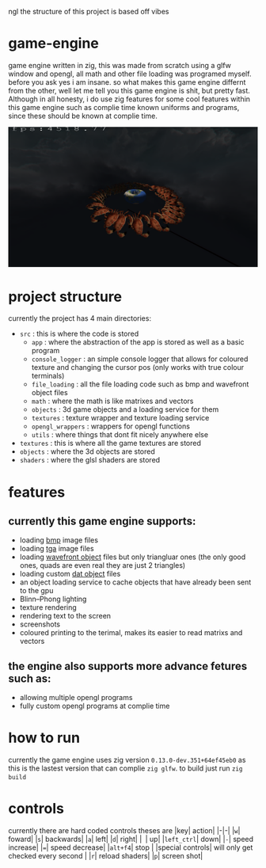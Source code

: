 ngl the structure of this project is based off vibes
# game-engine
game engine written in zig, this was made from scratch using a glfw window and opengl, all math and other file loading was programed myself. before you ask yes i am insane. so what makes this game engine differnt from the other, well let me tell you this game engine is shit, but pretty fast. Although in all honesty, i do use zig features for some cool features within this game engine such as complie time known uniforms and programs, since these should be known at complie time.

![image form the game engine](screenshot.png)


# project structure

currently the project has 4 main directories:
- `src` : this is where the code is stored
    - `app` : where the abstraction of the app is stored as well as a basic program
    - `console_logger` : an simple console logger that allows for coloured texture and changing the cursor pos (only works with true colour terminals)
    - `file_loading` : all the file loading code such as bmp and wavefront object files
    - `math` : where the math is like matrixes and vectors
    - `objects` : 3d game objects and a loading service for them
    - `textures` : texture wrapper and texture loading service
    - `opengl_wrappers` : wrappers for opengl functions
    - `utils` : where things that dont fit nicely anywhere else
- `textures` : this is where all the game textures are stored
- `objects` : where the 3d objects are stored
- `shaders` : where the glsl shaders are stored

# features
## currently this game engine supports:
- loading [bmp](https://www.ece.ualberta.ca/~elliott/ee552/studentAppNotes/2003_w/misc/bmp_file_format/bmp_file_format.htm) image files
- loading [tga](https://docs.fileformat.com/image/tga/) image files
- loading [wavefront object](https://en.wikipedia.org/wiki/Wavefront_.obj_file) files but only triangluar ones (the only good ones, quads are even real they are just 2 triangles)
- loading custom [dat object](https://books.google.com.br/books/about/Computer_graphics_for_Java_programmers.html?id=vY5RAAAAMAAJ&redir_esc=y) files
- an object loading service to cache objects that have already been sent to the gpu
- Blinn–Phong lighting
- texture rendering
- rendering text to the screen
- screenshots
- coloured printing to the terimal, makes its easier to read matrixs and vectors

## the engine also supports more advance fetures such as:
- allowing multiple opengl programs
- fully custom opengl programs at complie time

# how to run
currently the game engine uses zig version `0.13.0-dev.351+64ef45eb0` as this is the lastest version that can complie `zig glfw`.
to build just run `zig build`

# controls
currently there are hard coded controls theses are
|key| action|
|-|-|
|`w`| foward|
|`s`| backwards|
|`a`| left|
|`d`| right|
|` `| up|
|`left_ctrl`| down|
|`-`| speed increase|
|`=`| speed decrease|
|`alt+f4`| stop |
|special controls| will only get checked every second |
|`r`| reload shaders|
|`p`| screen shot|
